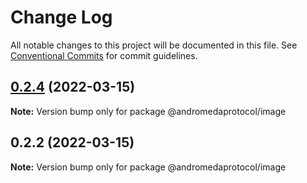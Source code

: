# Change Log

All notable changes to this project will be documented in this file.
See [Conventional Commits](https://conventionalcommits.org) for commit guidelines.

## [0.2.4](https://github.com/andromedaprotocol/design-system/compare/@andromedaprotocol/image@0.2.2...@andromedaprotocol/image@0.2.4) (2022-03-15)

**Note:** Version bump only for package @andromedaprotocol/image





## 0.2.2 (2022-03-15)

**Note:** Version bump only for package @andromedaprotocol/image
